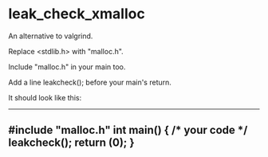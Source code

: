# leak_check_xmalloc

An alternative to valgrind.

Replace <stdlib.h> with "malloc.h".

Include "malloc.h" in your main too.

Add a line leakcheck(); before your main's return.

It should look like this:

------------------------
\#include "malloc.h"
int		main()
{
	/* your code */
	leakcheck();
	return (0);
}
------------------------

